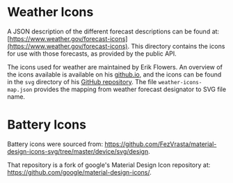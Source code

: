 # Weather Icons

A JSON description of the different forecast descriptions can be found at: [https://www.weather.gov/forecast-icons](https://www.weather.gov/forecast-icons). This directory contains the icons for use with those forecasts, as provided by the public API.

The icons used for weather are maintained by Erik Flowers.  An overview of the icons available is available on his [github.io](https://erikflowers.github.io/weather-icons/), and the icons can be found in the `svg` directory of his [GitHub repository](https://github.com/erikflowers/weather-icons).  The file `weather-icons-map.json` provides the mapping from weather forecast designator to SVG file name.

# Battery Icons

Battery icons were sourced from: https://github.com/FezVrasta/material-design-icons-svg/tree/master/device/svg/design.

That repository is a fork of google's Material Design Icon repository at: https://github.com/google/material-design-icons/.
